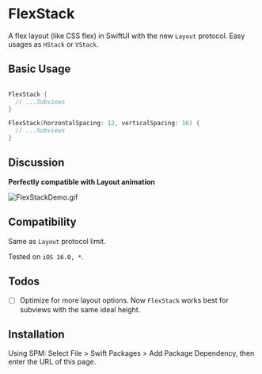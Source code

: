 # FlexStack

A flex layout  (like CSS flex) in SwiftUI with the new `Layout` protocol. Easy usages as `HStack` or `VStack`.


## Basic Usage

```swift

FlexStack {
  // ...Subviews
}

FlexStack(horzontalSpacing: 12, verticalSpacing: 16) {
  // ...Subviews
}

```

## Discussion

**Perfectly compatible with Layout animation**

![FlexStackDemo.gif](https://oss.catrefuse.com/img/FlexStackDemo)


## Compatibility

Same as `Layout` protocol limit.

Tested on `iOS 16.0, *`.

## Todos

- [ ] Optimize for more layout options. Now `FlexStack` works best for subviews with the same ideal height. 

## Installation

Using SPM:
Select File > Swift Packages > Add Package Dependency, then enter the URL of this page.

